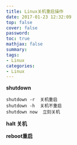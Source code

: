 ```yaml
---
title: Linux关机重启操作
date: 2017-01-23 12:32:09
top: false
cover: false
password:
toc: true
mathjax: false
summary: 
tags:
- Linux
categories:
- Linux
---
```



**shutdown**
```
shutdown -r  关机重启
shutdown -h  关机不重启
shutdown now  立刻关机

```

**halt 关机**

**reboot重启**





          

